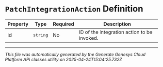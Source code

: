 # `PatchIntegrationAction` Definition

| Property | Type | Required | Description |
|----------|------|----------|-------------|
| id | `string` | No | ID of the integration action to be invoked. |

---

*This file was automatically generated by the Generate Genesys Cloud Platform API classes utility on 2025-04-24T15:04:25.732Z*